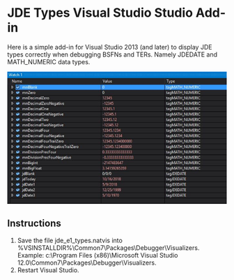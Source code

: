 # JDE Types Visual Studio Studio Add-in

Here is a simple add-in for Visual Studio 2013 (and later) to display JDE types correctly when debugging BSFNs and TERs. Namely JDEDATE and MATH_NUMERIC data types.

![Screen Shot](/images/JdeDataTypesVSDebuggerExample.JPG)

## Instructions
1. Save the file jde_e1_types.natvis into %VSINSTALLDIR%\Common7\Packages\Debugger\Visualizers. Example: c:\Program Files (x86)\Microsoft Visual Studio 12.0\Common7\Packages\Debugger\Visualizers.
2. Restart Visual Studio.

